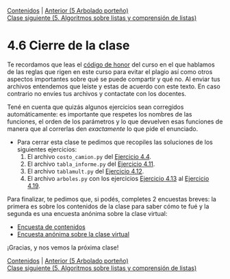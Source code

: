 [Contenidos](../Contenidos.md) \| [Anterior (5 Arbolado porteño)](05_Arboles1.md)  
[Clase siguiente (5. Algoritmos sobre listas y comprensión de listas)](../05_Listas/00_Resumen.md)

# 4.6 Cierre de la clase

Te recordamos que leas el [código de honor](../Codigo.md) del curso en el que hablamos de las reglas que rigen en este curso para evitar el plagio así como otros aspectos importantes sobre qué se puede compartir y qué no. Al enviar tus archivos entendemos que leíste y estas de acuerdo con este texto. En caso contrario no envíes tus archivos y contactate con los docentes.

Tené en cuenta que quizás algunos ejercicios sean corregidos automáticamente: es importante que respetes los nombres de las funciones, el orden de los parámetros y lo que devuelven esas funciones de manera que al correrlas den _exactamente_ lo que pide el enunciado.

* Para cerrar esta clase te pedimos que recopiles las soluciones de los siguientes ejercicios:
    1. El archivo `costo_camion.py` del [Ejercicio 4.4](../04_Datos/02_Secuencias.md#ejercicio-44-la-funcion-zip).
    2. El archivo `tabla_informe.py` del [Ejercicio 4.11](../04_Datos/04_Formato.md#ejercicio-411-un-desafio-de-formato).
    3. El archivo `tablamult.py` del [Ejercicio 4.12](../04_Datos/04_Formato.md#ejercicio-412-tablas-de-multiplicar).
    4. El archivo `arboles.py` con los ejercicios [Ejercicio 4.13](../04_Datos/05_Arboles1.md#ejercicio-413-lectura-de-los-arboles-de-un-parque) al [Ejercicio 4.19](../04_Datos/05_Arboles1.md#ejercicio-419-especie-mas-inclinada-en-promedio).


Para finalizar, te pedimos que, si podés, completes 2 encuestas breves: la primera es sobre los contenidos de la clase para saber cómo te fué y la segunda es una encuesta anónima sobre la clase virtual:

* [Encuesta de contenidos](https://forms.gle/g71QLEN2Bfk95j238)
* [Encuesta anónima sobre la clase virtual](https://forms.gle/MoHfszVbSZTz9XNG6)

¡Gracias, y nos vemos la próxima clase!


[Contenidos](../Contenidos.md) \| [Anterior (5 Arbolado porteño)](05_Arboles1.md)  
[Clase siguiente (5. Algoritmos sobre listas y comprensión de listas)](../05_Listas/00_Resumen.md)

